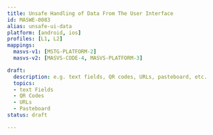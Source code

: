 ```yaml
---
title: Unsafe Handling of Data From The User Interface
id: MASWE-0083
alias: unsafe-ui-data
platform: [android, ios]
profiles: [L1, L2]
mappings:
  masvs-v1: [MSTG-PLATFORM-2]
  masvs-v2: [MASVS-CODE-4, MASVS-PLATFORM-3]

draft:
  description: e.g. text fields, QR codes, URLs, pasteboard, etc.
  topics:
  - text Fields
  - QR Codes
  - URLs
  - Pasteboard
status: draft

---
```


